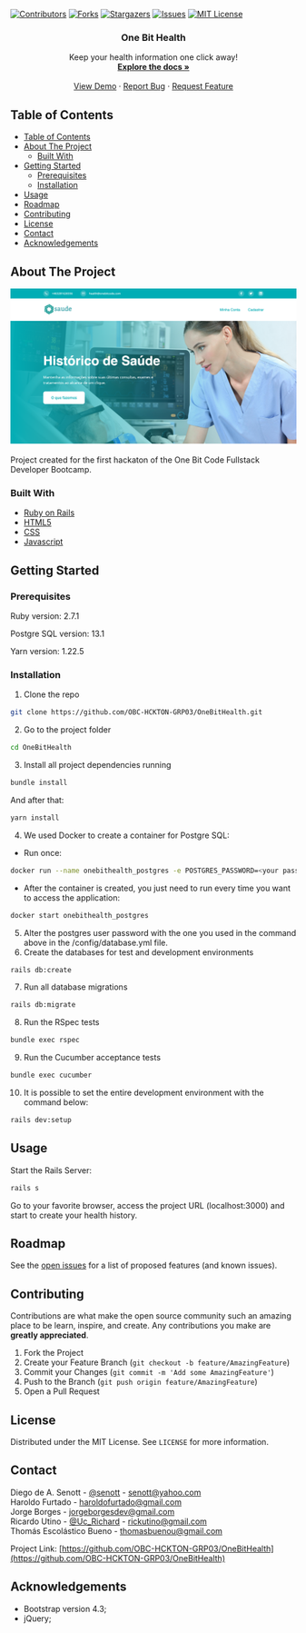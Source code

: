 <!--
*** Thanks for checking out this README Template. If you have a suggestion that would
*** make this better, please fork the repo and create a pull request or simply open
*** an issue with the tag "enhancement".
*** Thanks again! Now go create something AMAZING! :D
-->





<!-- PROJECT SHIELDS -->
<!--
*** I'm using markdown "reference style" links for readability.
*** Reference links are enclosed in brackets [ ] instead of parentheses ( ).
*** See the bottom of this document for the declaration of the reference variables
*** for contributors-url, forks-url, etc. This is an optional, concise syntax you may use.
*** https://www.markdownguide.org/basic-syntax/#reference-style-links
-->
[![Contributors][contributors-shield]][contributors-url]
[![Forks][forks-shield]][forks-url]
[![Stargazers][stars-shield]][stars-url]
[![Issues][issues-shield]][issues-url]
[![MIT License][license-shield]][license-url]

<p align="center">
  <h3 align="center">One Bit Health</h3>

  <p align="center">
    Keep your health information one click away!
    <br />
    <a href="https://github.com/OBC-HCKTON-GRP03/OneBitHealth"><strong>Explore the docs »</strong></a>
    <br />
    <br />
    <a href="http://onebithealth.herokuapp.com/">View Demo</a>
    ·
    <a href="https://github.com/OBC-HCKTON-GRP03/OneBitHealth/issues">Report Bug</a>
    ·
    <a href="https://github.com/OBC-HCKTON-GRP03/OneBitHealth/issues">Request Feature</a>
  </p>
</p>



<!-- TABLE OF CONTENTS -->
## Table of Contents

- [Table of Contents](#table-of-contents)
- [About The Project](#about-the-project)
  - [Built With](#built-with)
- [Getting Started](#getting-started)
  - [Prerequisites](#prerequisites)
  - [Installation](#installation)
- [Usage](#usage)
- [Roadmap](#roadmap)
- [Contributing](#contributing)
- [License](#license)
- [Contact](#contact)
- [Acknowledgements](#acknowledgements)



<!-- ABOUT THE PROJECT -->
## About The Project

[![One Bit Health Screen Shot][product-screenshot]](http://onebithealth.herokuapp.com/)

Project created for the first hackaton of the One Bit Code Fullstack Developer Bootcamp.

### Built With
* [Ruby on Rails](https://rubyonrails.org/)
* [HTML5](https://developer.mozilla.org/en-US/docs/Web/Guide/HTML/HTML5)
* [CSS](https://www.w3.org/Style/CSS/Overview.en.html)
* [Javascript](https://developer.mozilla.org/en-US/docs/Web/JavaScript)

<!-- GETTING STARTED -->
## Getting Started

### Prerequisites

  Ruby version: 2.7.1

  Postgre SQL version: 13.1

  Yarn version: 1.22.5

### Installation

1. Clone the repo
  ```sh
  git clone https://github.com/OBC-HCKTON-GRP03/OneBitHealth.git
  ```
2. Go to the project folder
  ```sh
  cd OneBitHealth
  ```
3. Install all project dependencies running
  ```sh
  bundle install
  ```
  And after that:
  ```sh
  yarn install
  ```
4. We used Docker to create a container for Postgre SQL:
  * Run once:
  ```sh
  docker run --name onebithealth_postgres -e POSTGRES_PASSWORD=<your password> -d -p 5433:5432 postgres:13.1
  ```
  * After the container is created, you just need to run every time you want to access the application:
  ```sh
  docker start onebithealth_postgres
  ```
5. Alter the postgres user password with the one you used in the command above in the /config/database.yml file.
6. Create the databases for test and development environments
  ```sh
  rails db:create
  ```
7. Run all database migrations
  ```sh
  rails db:migrate
  ```
8. Run the RSpec tests
  ```sh
  bundle exec rspec
  ```
9. Run the Cucumber acceptance tests
  ```sh
  bundle exec cucumber
  ```
10. It is possible to set the entire development environment with the command below:
  ```sh
  rails dev:setup
  ```
<!-- USAGE EXAMPLES -->
## Usage
Start the Rails Server:
  ```sh
  rails s
  ```

Go to your favorite browser, access the project URL (localhost:3000) and start to create your health history.


<!-- ROADMAP -->
## Roadmap

See the [open issues](https://github.com/OBC-HCKTON-GRP03/OneBitHealth/issues) for a list of proposed features (and known issues).



<!-- CONTRIBUTING -->
## Contributing

Contributions are what make the open source community such an amazing place to be learn, inspire, and create. Any contributions you make are **greatly appreciated**.

1. Fork the Project
2. Create your Feature Branch (`git checkout -b feature/AmazingFeature`)
3. Commit your Changes (`git commit -m 'Add some AmazingFeature'`)
4. Push to the Branch (`git push origin feature/AmazingFeature`)
5. Open a Pull Request



<!-- LICENSE -->
## License

Distributed under the MIT License. See `LICENSE` for more information.



<!-- CONTACT -->
## Contact

Diego de A. Senott - [@senott](https://twitter.com/senott) - senott@yahoo.com  
Haroldo Furtado - haroldofurtado@gmail.com  
Jorge Borges - jorgeborgesdev@gmail.com  
Ricardo Utino - [@Uc_Richard](https://twitter.com/Uc_Richard) - rickutino@gmail.com  
Thomás Escolástico Bueno - thomasbuenou@gmail.com  

Project Link: [https://github.com/OBC-HCKTON-GRP03/OneBitHealth](https://github.com/OBC-HCKTON-GRP03/OneBitHealth)



<!-- ACKNOWLEDGEMENTS -->
## Acknowledgements
* Bootstrap version 4.3;
* jQuery;




<!-- MARKDOWN LINKS & IMAGES -->
<!-- https://www.markdownguide.org/basic-syntax/#reference-style-links -->
[contributors-shield]: https://img.shields.io/github/contributors/OBC-HCKTON-GRP03/OneBitHealth.svg?style=flat-square
[contributors-url]: https://github.com/OBC-HCKTON-GRP03/OneBitHealth/graphs/contributors
[forks-shield]: https://img.shields.io/github/forks/OBC-HCKTON-GRP03/OneBitHealth.svg?style=flat-square
[forks-url]: https://github.com/OBC-HCKTON-GRP03/OneBitHealth/network/members
[stars-shield]: https://img.shields.io/github/stars/OBC-HCKTON-GRP03/OneBitHealth.svg?style=flat-square
[stars-url]: https://github.com/OBC-HCKTON-GRP03/OneBitHealth/stargazers
[issues-shield]: https://img.shields.io/github/issues/OBC-HCKTON-GRP03/OneBitHealth.svg?style=flat-square
[issues-url]: https://github.com/OBC-HCKTON-GRP03/OneBitHealth/issues
[license-shield]: https://img.shields.io/github/license/OBC-HCKTON-GRP03/OneBitHealth.svg?style=flat-square
[license-url]: https://github.com/OBC-HCKTON-GRP03/OneBitHealth/blob/main/LICENSE.txt
[product-screenshot]: /app/assets/images/homescreen.png
